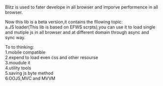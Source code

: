 Blitz is used to fater develope in all browser and imporve performence in all browser.
   
Now this lib is a beta version,it contains the fllowing topic:   
a.JS loader(This lib is based on EFWS scrpts),you can use it to load single and mutiple js in all browser and at different domain through async and sync way.     

To to thinking:    
1.mobile compatible   
2.expend to load even css and other resourse  
3.moudule it  
4.utility tools  
5.saving js byte method  
6.OOJS,MVC and MVVM  
